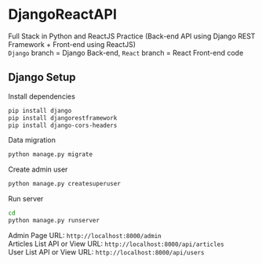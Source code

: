 # DjangoReactAPI
Full Stack in Python and ReactJS Practice (Back-end API using Django REST Framework + Front-end using ReactJS)\
`Django` branch = Django Back-end, `React` branch = React Front-end code

## Django Setup

Install dependencies
```sh
pip install django
pip install djangorestframework
pip install django-cors-headers
```

Data migration
```sh
python manage.py migrate
```

Create admin user
```sh
python manage.py createsuperuser
```

Run server
```sh
cd
python manage.py runserver
```
Admin Page URL: `http://localhost:8000/admin`\
Articles List API or View URL: `http://localhost:8000/api/articles`\
User List API or View URL: `http://localhost:8000/api/users`
